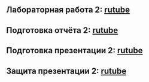 ## Лабораторная работа 2: [rutube](https://rutube.ru/video/65a6a5ba8614d4de747649c8e1327b98/)
## Подготовка отчёта 2: [rutube](https://rutube.ru/video/65a6a5ba8614d4de747649c8e1327b98/)
## Подготовка презентации 2: [rutube](https://rutube.ru/video/65a6a5ba8614d4de747649c8e1327b98/)
## Защита презентации 2: [rutube](https://rutube.ru/video/65a6a5ba8614d4de747649c8e1327b98/)
